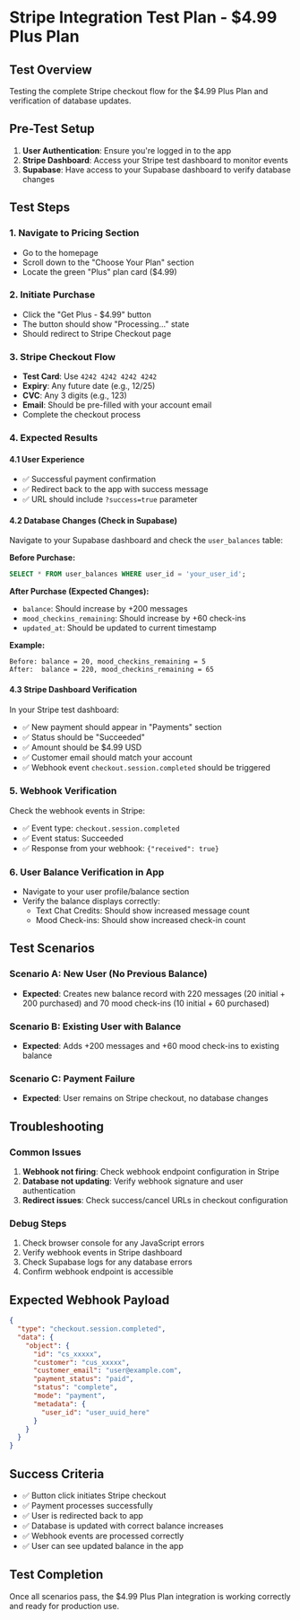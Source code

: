 # Stripe Integration Test Plan - $4.99 Plus Plan

## Test Overview
Testing the complete Stripe checkout flow for the $4.99 Plus Plan and verification of database updates.

## Pre-Test Setup
1. **User Authentication**: Ensure you're logged in to the app
2. **Stripe Dashboard**: Access your Stripe test dashboard to monitor events
3. **Supabase**: Have access to your Supabase dashboard to verify database changes

## Test Steps

### 1. Navigate to Pricing Section
- Go to the homepage
- Scroll down to the "Choose Your Plan" section
- Locate the green "Plus" plan card ($4.99)

### 2. Initiate Purchase
- Click the "Get Plus - $4.99" button
- The button should show "Processing..." state
- Should redirect to Stripe Checkout page

### 3. Stripe Checkout Flow
- **Test Card**: Use `4242 4242 4242 4242`
- **Expiry**: Any future date (e.g., 12/25)
- **CVC**: Any 3 digits (e.g., 123)
- **Email**: Should be pre-filled with your account email
- Complete the checkout process

### 4. Expected Results

#### 4.1 User Experience
- ✅ Successful payment confirmation
- ✅ Redirect back to the app with success message
- ✅ URL should include `?success=true` parameter

#### 4.2 Database Changes (Check in Supabase)
Navigate to your Supabase dashboard and check the `user_balances` table:

**Before Purchase:**
```sql
SELECT * FROM user_balances WHERE user_id = 'your_user_id';
```

**After Purchase (Expected Changes):**
- `balance`: Should increase by +200 messages
- `mood_checkins_remaining`: Should increase by +60 check-ins
- `updated_at`: Should be updated to current timestamp

**Example:**
```
Before: balance = 20, mood_checkins_remaining = 5
After:  balance = 220, mood_checkins_remaining = 65
```

#### 4.3 Stripe Dashboard Verification
In your Stripe test dashboard:
- ✅ New payment should appear in "Payments" section
- ✅ Status should be "Succeeded"
- ✅ Amount should be $4.99 USD
- ✅ Customer email should match your account
- ✅ Webhook event `checkout.session.completed` should be triggered

### 5. Webhook Verification
Check the webhook events in Stripe:
- ✅ Event type: `checkout.session.completed`
- ✅ Event status: Succeeded
- ✅ Response from your webhook: `{"received": true}`

### 6. User Balance Verification in App
- Navigate to your user profile/balance section
- Verify the balance displays correctly:
  - Text Chat Credits: Should show increased message count
  - Mood Check-ins: Should show increased check-in count

## Test Scenarios

### Scenario A: New User (No Previous Balance)
- **Expected**: Creates new balance record with 220 messages (20 initial + 200 purchased) and 70 mood check-ins (10 initial + 60 purchased)

### Scenario B: Existing User with Balance
- **Expected**: Adds +200 messages and +60 mood check-ins to existing balance

### Scenario C: Payment Failure
- **Expected**: User remains on Stripe checkout, no database changes

## Troubleshooting

### Common Issues
1. **Webhook not firing**: Check webhook endpoint configuration in Stripe
2. **Database not updating**: Verify webhook signature and user authentication
3. **Redirect issues**: Check success/cancel URLs in checkout configuration

### Debug Steps
1. Check browser console for any JavaScript errors
2. Verify webhook events in Stripe dashboard
3. Check Supabase logs for any database errors
4. Confirm webhook endpoint is accessible

## Expected Webhook Payload
```json
{
  "type": "checkout.session.completed",
  "data": {
    "object": {
      "id": "cs_xxxxx",
      "customer": "cus_xxxxx",
      "customer_email": "user@example.com",
      "payment_status": "paid",
      "status": "complete",
      "mode": "payment",
      "metadata": {
        "user_id": "user_uuid_here"
      }
    }
  }
}
```

## Success Criteria
- ✅ Button click initiates Stripe checkout
- ✅ Payment processes successfully
- ✅ User is redirected back to app
- ✅ Database is updated with correct balance increases
- ✅ Webhook events are processed correctly
- ✅ User can see updated balance in the app

## Test Completion
Once all scenarios pass, the $4.99 Plus Plan integration is working correctly and ready for production use. 